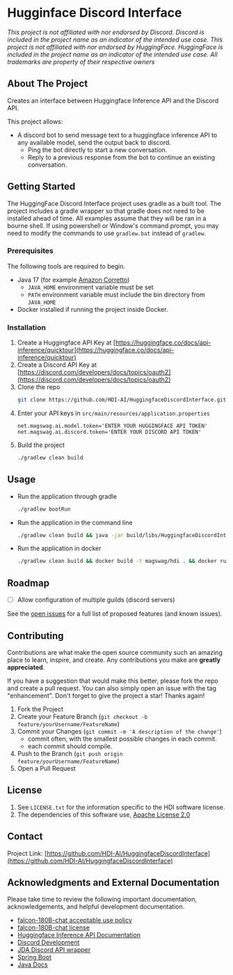# Hugginface Discord Interface
_This project is not affiliated with nor endorsed by Discord. Discord is included in the project name as an indicator of the intended use case.
This project is not affiliated with nor endorsed by HuggingFace. HuggingFace is included in the project name as an indicator of the intended use case.
All trademarks are property of their respective owners_


## About The Project

Creates an interface between Huggingface Inference API and the Discord API.  

This project allows:
* A discord bot to send message text to a huggingface inference API to any available model, send the output back to discord.
  * Ping the bot directly to start a new conversation.
  * Reply to a previous response from the bot to continue an existing conversation.

## Getting Started

The HuggingFace Discord Interface project uses gradle as a built tool. The project includes a gradle wrapper so that gradle does not need to be installed ahead of time.
All examples assume that they will be ran in a bourne shell. If using powershell or Window's command prompt, you may need to modify the commands to use `gradlew.bat` instead of `gradlew`.

### Prerequisites

The following tools are required to begin.
* Java 17 (for example [Amazon Corretto](https://docs.aws.amazon.com/corretto/latest/corretto-17-ug/downloads-list.html))
  * `JAVA_HOME` environment variable must be set
  * `PATH` environment variable must include the bin directory from `JAVA_HOME`
* Docker installed if running the project inside Docker.


### Installation

1. Create a Huggingface API Key at [https://huggingface.co/docs/api-inference/quicktour](https://huggingface.co/docs/api-inference/quicktour)
2. Create a Discord API Key at [https://discord.com/developers/docs/topics/oauth2](https://discord.com/developers/docs/topics/oauth2)
3. Clone the repo
   ```sh
   git clone https://github.com/HDI-AI/HuggingfaceDiscordInterface.git
   ```
4. Enter your API keys in `src/main/resources/application.properties`
   ```
   net.magswag.ai.model.token='ENTER YOUR HUGGINGFACE API TOKEN'
   net.magswag.ai.discord.token='ENTER YOUR DISCORD API TOKEN'
   ```
5. Build the project
   ```sh
   ./gradlew clean build
   ```

## Usage
* Run the application through gradle
   ```sh
   ./gradlew bootRun
   ```
* Run the application in the command line
   ```sh
   ./gradlew clean build && java -jar build/libs/HuggingfaceDiscordInterface-1.0.0.jar
   ```
* Run the application in docker
   ```sh
   ./gradlew clean build && docker build -t magswag/hdi . && docker run magswag/hdi
   ```


## Roadmap

- [ ] Allow configuration of multiple guilds (discord servers)

See the [open issues](https://github.com/HDI-AI/HuggingfaceDiscordInterface/issues) for a full list of proposed features (and known issues).


## Contributing

Contributions are what make the open source community such an amazing place to learn, inspire, and create. Any contributions you make are **greatly appreciated**.

If you have a suggestion that would make this better, please fork the repo and create a pull request. You can also simply open an issue with the tag "enhancement".
Don't forget to give the project a star! Thanks again!

1. Fork the Project
2. Create your Feature Branch (`git checkout -b feature/yourUsername/FeatureName`)
3. Commit your Changes (`git commit -m 'A description of the change'`)
   * commit often, with the smallest possible changes in each commit.
   * each commit should compile.
4. Push to the Branch (`git push origin feature/yourUsername/FeatureName`)
5. Open a Pull Request


## License

1. See `LICENSE.txt` for the information specific to the HDI software license.  
2. The dependencies of this software use, [Apache License 2.0](https://www.apache.org/licenses/)

## Contact

Project Link: [https://github.com/HDI-AI/HuggingfaceDiscordInterface](https://github.com/HDI-AI/HuggingfaceDiscordInterface)

## Acknowledgments and External Documentation

Please take time to review the following important documentation, acknowledgements, and helpful development documentation.

* [falcon-180B-chat acceptable use policy](https://huggingface.co/spaces/tiiuae/falcon-180b-license/blob/main/ACCEPTABLE_USE_POLICY.txt)
* [falcon-180B-chat license](https://huggingface.co/spaces/tiiuae/falcon-180b-license/blob/main/LICENSE.txt)
* [Huggingface Inference API Documentation](https://huggingface.co/docs/api-inference/quicktour)
* [Discord Development](https://discord.com/developers/docs/intro)
* [JDA Discord API wrapper](https://github.com/discord-jda/JDA)
* [Spring Boot](https://docs.spring.io/spring-boot/docs/3.2.0/reference/html/)
* [Java Docs](https://docs.oracle.com/en/java/javase/17/docs/api/)
